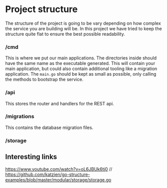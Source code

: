 # Project structure

The structure of the project is going to be vary depending on how complex the service you are building will be. In this project we have tried to keep the structure quite flat to ensure the best possible readability.

### /cmd
This is where we put our main applications. The directories inside should have the same name as the executable generated.
This will contain your main application, but could also contain additional tooling like a migration application.
The `main.go` should be kept as small as possible, only calling the methods to bootstrap the service.

### /api
This stores the router and handlers for the REST api.

### /migrations
This contains the database migration files.
### /storage

## Interesting links
https://www.youtube.com/watch?v=oL6JBUk6tj0 // https://github.com/katzien/go-structure-examples/blob/master/modular/storage/storage.go
